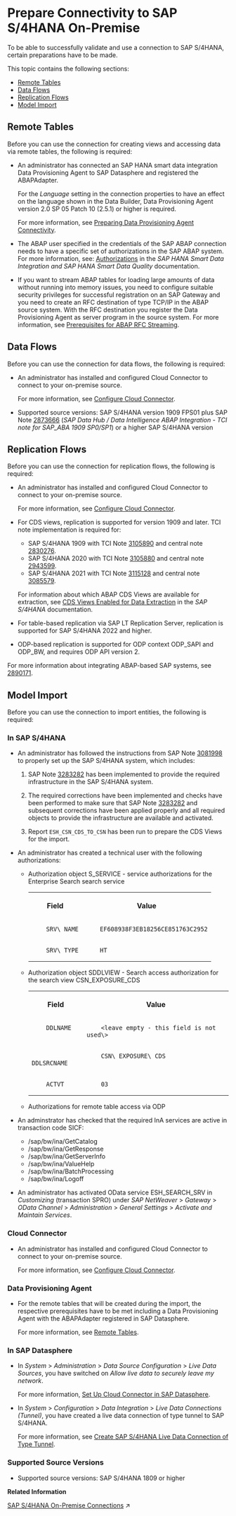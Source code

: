 <!-- loio8de01dd25c1e443e8e2de7d2fbe1364d -->

# Prepare Connectivity to SAP S/4HANA On-Premise

To be able to successfully validate and use a connection to SAP S/4HANA, certain preparations have to be made.



This topic contains the following sections:

-   [Remote Tables](prepare-connectivity-to-sap-s-4hana-on-premise-8de01dd.md#loio8de01dd25c1e443e8e2de7d2fbe1364d__prereq_rt_S4_OP)
-   [Data Flows](prepare-connectivity-to-sap-s-4hana-on-premise-8de01dd.md#loio8de01dd25c1e443e8e2de7d2fbe1364d__prereq_df_S4_OP)
-   [Replication Flows](prepare-connectivity-to-sap-s-4hana-on-premise-8de01dd.md#loio8de01dd25c1e443e8e2de7d2fbe1364d__prereq_rf_S4_OP)
-   [Model Import](prepare-connectivity-to-sap-s-4hana-on-premise-8de01dd.md#loio8de01dd25c1e443e8e2de7d2fbe1364d__prereq_mt_S4_OP)



<a name="loio8de01dd25c1e443e8e2de7d2fbe1364d__prereq_rt_S4_OP"/>

## Remote Tables

Before you can use the connection for creating views and accessing data via remote tables, the following is required:

-   An administrator has connected an SAP HANA smart data integration Data Provisioning Agent to SAP Datasphere and registered the ABAPAdapter.

    For the *Language* setting in the connection properties to have an effect on the language shown in the Data Builder, Data Provisioning Agent version 2.0 SP 05 Patch 10 \(2.5.1\) or higher is required.

    For more information, see [Preparing Data Provisioning Agent Connectivity](preparing-data-provisioning-agent-connectivity-f1a39d1.md).

-   The ABAP user specified in the credentials of the SAP ABAP connection needs to have a specific set of authorizations in the SAP ABAP system. For more information, see: [Authorizations](https://help.sap.com/viewer/7952ef28a6914997abc01745fef1b607/latest/en-US/bcc0ff2acd6a4476b2912ff4cd71cd91.html) in the *SAP HANA Smart Data Integration and SAP HANA Smart Data Quality* documentation.

-   If you want to stream ABAP tables for loading large amounts of data without running into memory issues, you need to configure suitable security privileges for successful registration on an SAP Gateway and you need to create an RFC destination of type TCP/IP in the ABAP source system. With the RFC destination you register the Data Provisioning Agent as server program in the source system. For more information, see [Prerequisites for ABAP RFC Streaming](prerequisites-for-abap-rfc-streaming-62adb44.md).




<a name="loio8de01dd25c1e443e8e2de7d2fbe1364d__prereq_df_S4_OP"/>

## Data Flows

Before you can use the connection for data flows, the following is required:

-   An administrator has installed and configured Cloud Connector to connect to your on-premise source.

    For more information, see [Configure Cloud Connector](configure-cloud-connector-f289920.md).

-   Supported source versions: SAP S/4HANA version 1909 FPS01 plus SAP Note [2873666](https://launchpad.support.sap.com/#/notes/2873666) \(*SAP Data Hub / Data Intelligence ABAP Integration - TCI note for SAP\_ABA 1909 SP0/SP1*\) or a higher SAP S/4HANA version




<a name="loio8de01dd25c1e443e8e2de7d2fbe1364d__prereq_rf_S4_OP"/>

## Replication Flows

Before you can use the connection for replication flows, the following is required:

-   An administrator has installed and configured Cloud Connector to connect to your on-premise source.

    For more information, see [Configure Cloud Connector](configure-cloud-connector-f289920.md).

-   For CDS views, replication is supported for version 1909 and later. TCI note implementation is required for:

    -   SAP S/4HANA 1909 with TCI Note [3105890](https://launchpad.support.sap.com/#/notes/3105890) and central note [2830276](https://launchpad.support.sap.com/#/notes/2830276).
    -   SAP S/4HANA 2020 with TCI Note [3105880](https://launchpad.support.sap.com/#/notes/3105880) and central note [2943599](https://launchpad.support.sap.com/#/notes/2943599).
    -   SAP S/4HANA 2021 with TCI Note [3115128](https://launchpad.support.sap.com/#/notes/3115128) and central note [3085579](https://launchpad.support.sap.com/#/notes/3085579).

    For information about which ABAP CDS Views are available for extraction, see [CDS Views Enabled for Data Extraction](https://help.sap.com/viewer/8308e6d301d54584a33cd04a9861bc52/latest/en-US/b7a5b8b72d3643b7a8ecf4cd695e0791.html) in the *SAP S/4HANA* documentation.

-   For table-based replication via SAP LT Replication Server, replication is supported for SAP S/4HANA 2022 and higher.

-   ODP-based replication is supported for ODP context ODP\_SAPI and ODP\_BW, and requires ODP API version 2.


For more information about integrating ABAP-based SAP systems, see [2890171](https://launchpad.support.sap.com/#/notes/2890171).



<a name="loio8de01dd25c1e443e8e2de7d2fbe1364d__prereq_mt_S4_OP"/>

## Model Import

Before you can use the connection to import entities, the following is required:



### In SAP S/4HANA

-   An administrator has followed the instructions from SAP Note [3081998](https://launchpad.support.sap.com/#/notes/3081998) to properly set up the SAP S/4HANA system, which includes:

    1.  SAP Note [3283282](https://launchpad.support.sap.com/#/notes/3283282) has been implemented to provide the required infrastructure in the SAP S/4HANA system.

    2.  The required corrections have been implemented and checks have been performed to make sure that SAP Note [3283282](https://launchpad.support.sap.com/#/notes/3283282) and subsequent corrections have been applied properly and all required objects to provide the infrastructure are available and activated.

    3.  Report `ESH_CSN_CDS_TO_CSN` has been run to prepare the CDS Views for the import.


-   An administrator has created a technical user with the following authorizations:

    -   Authorization object S\_SERVICE - service authorizations for the Enterprise Search search service


        <table>
        <tr>
        <th valign="top">

        Field


        
        </th>
        <th valign="top">

        Value


        
        </th>
        </tr>
        <tr>
        <td valign="top">
        
                SRV\_NAME


        
        </td>
        <td valign="top">
        
                EF608938F3EB18256CE851763C2952


        
        </td>
        </tr>
        <tr>
        <td valign="top">
        
                SRV\_TYPE


        
        </td>
        <td valign="top">
        
                HT


        
        </td>
        </tr>
        </table>
        
    -   Authorization object SDDLVIEW - Search access authorization for the search view CSN\_EXPOSURE\_CDS


        <table>
        <tr>
        <th valign="top">

        Field


        
        </th>
        <th valign="top">

        Value


        
        </th>
        </tr>
        <tr>
        <td valign="top">
        
                DDLNAME


        
        </td>
        <td valign="top">
        
                <leave empty - this field is not used\>


        
        </td>
        </tr>
        <tr>
        <td valign="top">
        
                DDLSRCNAME


        
        </td>
        <td valign="top">
        
                CSN\_EXPOSURE\_CDS


        
        </td>
        </tr>
        <tr>
        <td valign="top">
        
                ACTVT


        
        </td>
        <td valign="top">
        
                03


        
        </td>
        </tr>
        </table>
        
    -   Authorizations for remote table access via ODP


-   An adminstrator has checked that the required InA services are active in transaction code SICF:

    -   /sap/bw/ina/GetCatalog
    -   /sap/bw/ina/GetResponse
    -   /sap/bw/ina/GetServerInfo
    -   /sap/bw/ina/ValueHelp
    -   /sap/bw/ina/BatchProcessing
    -   /sap/bw/ina/Logoff

-   An administrator has activated OData service ESH\_SEARCH\_SRV in *Customizing* \(transaction SPRO\) under *SAP NetWeaver* \> *Gateway* \> *OData Channel* \> *Administration* \> *General Settings* \> *Activate and Maintain Services*.



### Cloud Connector

-   An administrator has installed and configured Cloud Connector to connect to your on-premise source.

    For more information, see [Configure Cloud Connector](configure-cloud-connector-f289920.md).




### Data Provisioning Agent

-   For the remote tables that will be created during the import, the respective prerequisites have to be met including a Data Provisioning Agent with the ABAPAdapter registered in SAP Datasphere.

    For more information, see [Remote Tables](prepare-connectivity-to-sap-s-4hana-on-premise-8de01dd.md#loio8de01dd25c1e443e8e2de7d2fbe1364d__prereq_rt_S4_OP).




### In SAP Datasphere

-   In *System* \> *Administration* \> *Data Source Configuration* \> *Live Data Sources*, you have switched on *Allow live data to securely leave my network*.

    For more information, [Set Up Cloud Connector in SAP Datasphere](set-up-cloud-connector-in-sap-datasphere-6de74f7.md).

-   In *System* \> *Configuration* \> *Data Integration* \> *Live Data Connections \(Tunnel\)*, you have created a live data connection of type tunnel to SAP S/4HANA.

    For more information, see [Create SAP S/4HANA Live Data Connection of Type Tunnel](create-sap-s-4hana-live-data-connection-of-type-tunnel-095dbdf.md).




### Supported Source Versions

-   Supported source versions: SAP S/4HANA 1809 or higher


**Related Information**  


[SAP S/4HANA On-Premise Connections](https://help.sap.com/viewer/be5967d099974c69b77f4549425ca4c0/cloud/en-US/a49a1e3cc50f4af89711d8306bdd8f26.html "Use an SAP S/4HANA On-Premise connection to access data from SAP S/4HANA on-premise systems.") :arrow_upper_right:

